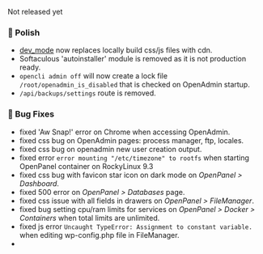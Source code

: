 Not released yet

### 💅 Polish
- [dev_mode](https://dev.openpanel.com/cli/config.html#dev-mode) now replaces locally build css/js files with cdn.
- Softaculous 'autoinstaller' module is removed as it is not production ready.
- `opencli admin off` will now create a lock file `/root/openadmin_is_disabled` that is checked on OpenAdmin startup.
- `/api/backups/settings` route is removed.

### 🐛 Bug Fixes
- fixed 'Aw Snap!' error on Chrome when accessing OpenAdmin.
- fixed css bug on OpenAdmin pages: process manager, ftp, locales.
- fixed css bug on openadmin new user creation output.
- fixed error `error mounting "/etc/timezone" to rootfs` when starting OpenPanel container on RockyLinux 9.3
- fixed css bug with favicon star icon on dark mode on *OpenPanel > Dashboard*.
- fixed 500 error on *OpenPanel > Databases* page.
- fixed css issue with all fields in drawers on *OpenPanel > FileManager*.
- fixed bug setting cpu/ram limits for services on *OpenPanel > Docker > Containers* when total limits are unlimited.
- fixed js error `Uncaught TypeError: Assignment to constant variable.` when editing wp-config.php file in FileManager.
- 
